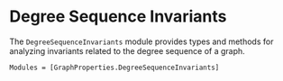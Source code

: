 # Degree Sequence Invariants

The `DegreeSequenceInvariants` module provides types and methods for analyzing invariants
related to the degree sequence of a graph.

```@autodocs
Modules = [GraphProperties.DegreeSequenceInvariants]
```